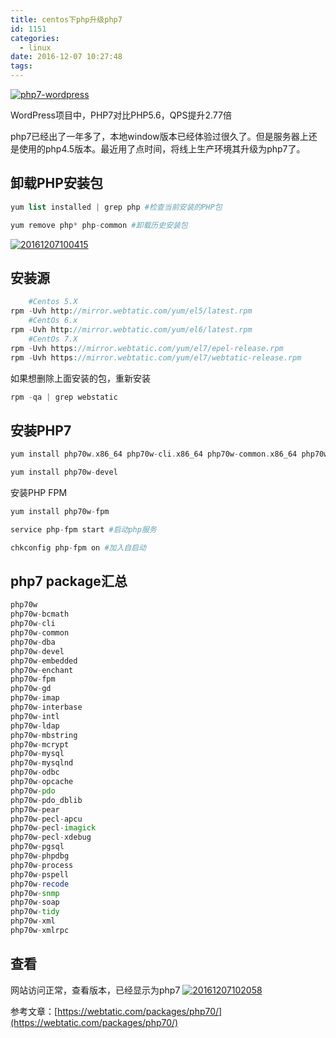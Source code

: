 ```yaml
---
title: centos下php升级php7
id: 1151
categories:
  - linux
date: 2016-12-07 10:27:48
tags:
---
```


[![php7-wordpress](/images/2016/12/php7-wordpress.png)](/images/2016/12/php7-wordpress.png)

WordPress项目中，PHP7对比PHP5.6，QPS提升2.77倍

php7已经出了一年多了，本地window版本已经体验过很久了。但是服务器上还是使用的php4.5版本。最近用了点时间，将线上生产环境其升级为php7了。

## 卸载PHP安装包

```php
yum list installed | grep php #检查当前安装的PHP包

yum remove php* php-common #卸载历史安装包
```
[![20161207100415](/images/2016/12/20161207100415.png)](/images/2016/12/20161207100415.png)

## 安装源

```php
    #Centos 5.X
rpm -Uvh http://mirror.webtatic.com/yum/el5/latest.rpm
    #CentOs 6.x
rpm -Uvh http://mirror.webtatic.com/yum/el6/latest.rpm
    #CentOs 7.X
rpm -Uvh https://mirror.webtatic.com/yum/el7/epel-release.rpm
rpm -Uvh https://mirror.webtatic.com/yum/el7/webtatic-release.rpm

```
如果想删除上面安装的包，重新安装
```php
rpm -qa | grep webstatic
```

## 安装PHP7

```php
yum install php70w.x86_64 php70w-cli.x86_64 php70w-common.x86_64 php70w-gd.x86_64 php70w-ldap.x86_64 php70w-mbstring.x86_64 php70w-mcrypt.x86_64 php70w-mysql.x86_64 php70w-pdo.x86_64

yum install php70w-devel
```

安装PHP FPM
```php
yum install php70w-fpm

service php-fpm start #启动php服务

chkconfig php-fpm on #加入自启动
```

## php7 package汇总

```php
php70w
php70w-bcmath	 
php70w-cli	
php70w-common	
php70w-dba	 
php70w-devel	 
php70w-embedded	
php70w-enchant	 
php70w-fpm	 
php70w-gd	 
php70w-imap	 
php70w-interbase	
php70w-intl	 
php70w-ldap	 
php70w-mbstring	 
php70w-mcrypt	 
php70w-mysql	
php70w-mysqlnd	
php70w-odbc	
php70w-opcache	
php70w-pdo	 
php70w-pdo_dblib
php70w-pear	 
php70w-pecl-apcu	 
php70w-pecl-imagick	 
php70w-pecl-xdebug	 
php70w-pgsql	
php70w-phpdbg	 
php70w-process	
php70w-pspell	 
php70w-recode	 
php70w-snmp	 
php70w-soap	 
php70w-tidy	 
php70w-xml	
php70w-xmlrpc	 
```

## 查看

网站访问正常，查看版本，已经显示为php7
[![20161207102058](/images/2016/12/20161207102058.png)](/images/2016/12/20161207102058.png)

参考文章：[https://webtatic.com/packages/php70/](https://webtatic.com/packages/php70/)
